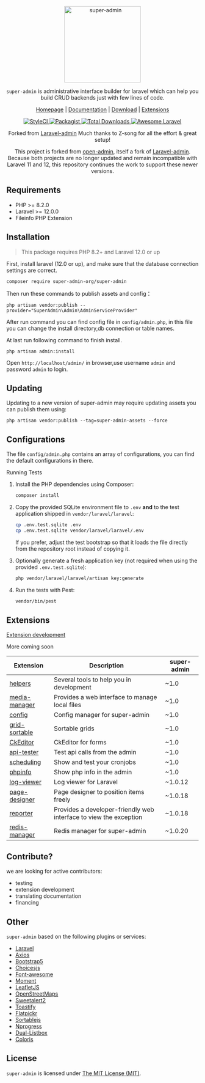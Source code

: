 <p align="center">
<a href="https://super-admin.org/">
<img src="https://super-admin.org/gfx/logo.png" alt="super-admin" style="height:200px;background:transparent;">
</a>
</p>

<p align="center"><code>super-admin</code> is administrative interface builder for laravel which can help you build CRUD backends just with few lines of code.</p>

<p align="center">
<a href="https://super-admin.org">Homepage</a> |
<a href="https://super-admin.org/docs">Documentation</a> |
<a href="https://github.com/super-admin-org/super-admin">Download</a> |
<a href="https://github.com/super-admin-org?tab=repositories">Extensions</a>
</p>

<p align="center">
    <a href="https://styleci.io/repos/365864806">
        <img src="https://styleci.io/repos/365864806/shield" alt="StyleCI">
    </a>
    <a href="https://packagist.org/packages/super-admin-org/super-admin">
        <img src="https://img.shields.io/github/license/super-admin-org/super-admin.svg?style=flat-square&color=brightgreen" alt="Packagist">
    </a>
    <a href="https://packagist.org/packages/super-admin-org/super-admin">
        <img src="https://img.shields.io/packagist/dt/super-admin-org/super-admin.svg?style=flat-square" alt="Total Downloads">
    </a>
    <a href="https://github.com/super-admin-org/super-admin">
        <img src="https://img.shields.io/badge/Awesome-Laravel-brightgreen.svg?style=flat-square" alt="Awesome Laravel">
    </a>
<!--
    <a href="#backers" alt="sponsors on Open Collective">
        <img src="https://opencollective.com/super-admin/backers/badge.svg?style=flat-square" />
    </a>
    <a href="https://www.paypal.me/wishbone-prductions" alt="Paypal donate">
        <img src="https://img.shields.io/badge/Donate-Paypal-green.svg?style=flat-square" />
    </a>-->
</div>

<p align="center">
    Forked from <a href="https://github.com/z-song/laravel-admin">Laravel-admin</a> Much thanks to Z-song for all the effort & great setup!
</p>

<p align="center">
    This project is forked from
    <a href="https://github.com/open-admin-org/open-admin">open-admin</a>,
    itself a fork of
    <a href="https://github.com/z-song/laravel-admin">Laravel-admin</a>.
    Because both projects are no longer updated and remain incompatible with
    Laravel 11 and 12, this repository continues the work to support these
    newer versions.
</p>


Requirements
------------
 - PHP >= 8.2.0
 - Laravel >= 12.0.0
 - Fileinfo PHP Extension

Installation
------------

> This package requires PHP 8.2+ and Laravel 12.0 or up

First, install laravel (12.0 or up), and make sure that the database connection settings are correct.

```
composer require super-admin-org/super-admin
```

Then run these commands to publish assets and config：

```
php artisan vendor:publish --provider="SuperAdmin\Admin\AdminServiceProvider"
```
After run command you can find config file in `config/admin.php`, in this file you can change the install directory,db connection or table names.

At last run following command to finish install.
```
php artisan admin:install
```

Open `http://localhost/admin/` in browser,use username `admin` and password `admin` to login.

Updating
------------
Updating to a new version of super-admin may require updating assets you can publish them using:
```
php artisan vendor:publish --tag=super-admin-assets --force
```

Configurations
------------
The file `config/admin.php` contains an array of configurations, you can find the default configurations in there.

Running Tests

1. Install the PHP dependencies using Composer:

   ```bash
   composer install
   ```

2. Copy the provided SQLite environment file to `.env` **and** to the test
   application shipped in `vendor/laravel/laravel`:

   ```bash
   cp .env.test.sqlite .env
   cp .env.test.sqlite vendor/laravel/laravel/.env
   ```

   If you prefer, adjust the test bootstrap so that it loads the file directly
   from the repository root instead of copying it.

3. Optionally generate a fresh application key (not required when using the
   provided `.env.test.sqlite`):

   ```bash
   php vendor/laravel/laravel/artisan key:generate
   ```

4. Run the tests with Pest:

   ```bash
   vendor/bin/pest
   ```


## Extensions
<a href="https://super-admin.org/docs/en/extension-development">Extension development</a>

More coming soon

| Extension                                                        | Description                              | super-admin                              |
| ---------------------------------------------------------------- | ---------------------------------------- |---------------------------------------- |
| [helpers](https://github.com/super-admin-org/helpers)             | Several tools to help you in development | ~1.0 |
| [media-manager](https://github.com/super-admin-org/media-manager) | Provides a web interface to manage local files          | ~1.0 |
| [config](https://github.com/super-admin-org/config)               | Config manager for super-admin            |~1.0 |
| [grid-sortable](https://github.com/super-admin-org/grid-sortable) | Sortable grids                           |~1.0 |
| [CkEditor](https://github.com/super-admin-org/ckeditor)           | CkEditor for forms                       |~1.0 |
| [api-tester](https://github.com/super-admin-org/api-tester)       | Test api calls from the admin            |~1.0 |
| [scheduling](https://github.com/super-admin-org/scheduling)       | Show and test your cronjobs              |~1.0 |
| [phpinfo](https://github.com/super-admin-org/phpinfo)             | Show php info in the admin               |~1.0 |
| [log-viewer](https://github.com/super-admin-org/log-viewer)       | Log viewer for Laravel                   |~1.0.12 |
| [page-designer](https://github.com/super-admin-org/page-designer) | Page designer to position items freely   |~1.0.18 |
| [reporter](https://github.com/super-admin-org/reporter)           | Provides a developer-friendly web interface to view the exception    |~1.0.18 |
| [redis-manager](https://github.com/super-admin-org/redis-manager) | Redis manager for super-admin             |~1.0.20 |


<!--
| [backup](https://github.com/super-admin-extensions/backup) | An admin interface for managing backups          |~1.5 |
| [wangEditor](https://github.com/super-admin-extensions/wangEditor) | A rich text editor based on [wangeditor](http://www.wangeditor.com/)         |~1.6 |
| [summernote](https://github.com/super-admin-extensions/summernote) | A rich text editor based on [summernote](https://summernote.org/)          |~1.6 |
| [simplemde](https://github.com/super-admin-extensions/simplemde) | A markdown editor based on [simplemde](https://github.com/sparksuite/simplemde-markdown-editor)          |~1.6 |
| [php-editor](https://github.com/super-admin-extensions/php-editor) <br/> [python-editor](https://github.com/super-admin-extensions/python-editor) <br/> [js-editor](https://github.com/super-admin-extensions/js-editor)<br/> [css-editor](https://github.com/super-admin-extensions/css-editor)<br/> [clike-editor](https://github.com/super-admin-extensions/clike-editor)| Several programing language editor extensions based on code-mirror          |~1.6 |
| [json-editor](https://github.com/super-admin-extensions/json-editor) | JSON Editor for super-admin          |~1.6 |
| [composer-viewer](https://github.com/super-admin-extensions/composer-viewer) | A web interface of composer packages in laravel.          |~1.6 |
| [data-table](https://github.com/super-admin-extensions/data-table) | Advanced table widget for super-admin |~1.6 |
| [watermark](https://github.com/super-admin-extensions/watermark) | Text watermark for super-admin |~1.6 |
| [google-authenticator](https://github.com/ylic/super-admin-google-authenticator) | Google authenticator |~1.6 |
-->

## Contribute?
 we are looking for active contributors:
 - testing
 - extension development
 - translating documentation
 - financing

Other
------------
`super-admin` based on the following plugins or services:

+ [Laravel](https://laravel.com/)
+ [Axios](https://github.com/axios/axios)
+ [Bootstrap5](https://getbootstrap.com/docs/5.0/getting-started/introduction/)
+ [Choicesjs](https://github.com/Choices-js/Choices)
+ [Font-awesome](http://fontawesome.io)
+ [Moment](http://momentjs.com/)
+ [LeafletJS](https://leafletjs.com/)
+ [OpenStreetMaps](https://www.openstreetmap.org/)
+ [Sweetalert2](https://github.com/sweetalert2/sweetalert2)
+ [Toastify](https://github.com/apvarun/toastify-js)
+ [Flatpickr](https://github.com/flatpickr/flatpickr)
+ [Sortablejs](https://github.com/SortableJS/Sortable)
+ [Nprogress](https://ricostacruz.com/nprogress/)
+ [Dual-Listbox](https://github.com/maykinmedia/dual-listbox/)
+ [Coloris](https://github.com/mdbassit/Coloris/)

License
------------
`super-admin` is licensed under [The MIT License (MIT)](LICENSE).
